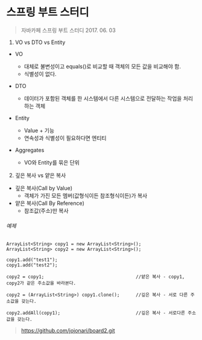 스프링 부트 스터디
=============================

> 자바카페
> 스프링 부트 스터디
> 2017. 06. 03

1. VO vs DTO vs Entity
  * VO
    - 대체로 불변성이고 equals()로 비교할 때 객체의 모든 값을 비교해야 함.
    - 식별성이 없다.
  * DTO
    - 데이터가 포함된 객체를 한 시스템에서 다른 시스템으로 전달하는 작업을 처리하는 객체
  * Entity
    - Value + 기능
    - 연속성과 식별성이 필요하다면 엔티티

  * Aggregates
    - VO와 Entity를 묶은 단위

2. 깊은 복사 vs 얕은 복사
  * 깊은 복사(Call by Value)
    - 객체가 가진 모든 멤버(값형식이든 참조형식이든)가 복사
  * 얕은 복사(Call By Reference)
    - 참조값(주소)만 복사
###### 예제
```
ArrayList<String> copy1 = new ArrayList<String>();
ArrayList<String> copy2 = new ArrayList<String>();

copy1.add("test1");
copy1.add("test2");

copy2 = copy1;                                  //얕은 복사 - copy1, copy2가 같은 주소값을 바라본다.

copy2 = (ArrayList<String>) copy1.clone();      //깊은 복사 - 서로 다른 주소값을 갖는다.

copy2.addAll(copy1);                            //깊은 복사 - 서로다른 주소값을 갖는다.
```

>https://github.com/jojonari/board2.git
